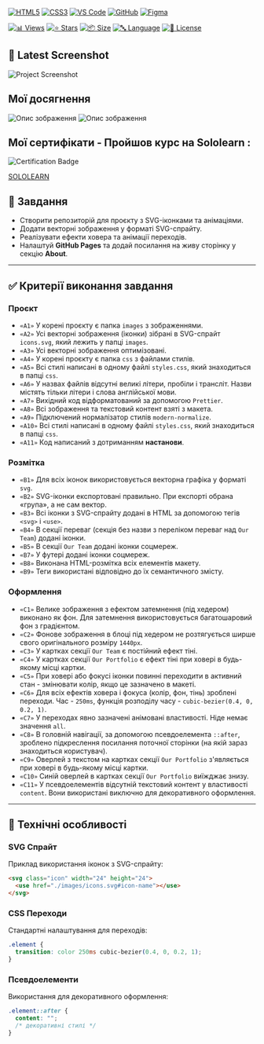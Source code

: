 <!-- AUTOGEN:STATS -->
[![HTML5](https://img.shields.io/badge/HTML5-E34F26?style=for-the-badge&logo=html5&logoColor=white)](https://developer.mozilla.org/en-US/docs/Web/HTML) [![CSS3](https://img.shields.io/badge/CSS3-1572B6?style=for-the-badge&logo=css3&logoColor=white)](https://developer.mozilla.org/en-US/docs/Web/CSS) [![VS Code](https://img.shields.io/badge/VS_Code-007ACC?style=for-the-badge&logo=visual-studio-code&logoColor=white)](https://code.visualstudio.com/) [![GitHub](https://img.shields.io/badge/GitHub-181717?style=for-the-badge&logo=github&logoColor=white)](https://github.com/) [![Figma](https://img.shields.io/badge/Figma-F24E1E?style=for-the-badge&logo=figma&logoColor=white)](https://www.figma.com/) 

[![📊 Views](https://img.shields.io/endpoint?url=https://raw.githubusercontent.com/VuToV-Mykola/goit-markup-hw-03/main/assets/db/visitors-badge.json)](https://github.com/VuToV-Mykola/goit-markup-hw-03/graphs/traffic)
[![⭐ Stars](https://img.shields.io/endpoint?url=https://raw.githubusercontent.com/VuToV-Mykola/goit-markup-hw-03/main/assets/db/likes-badge.json)](https://github.com/VuToV-Mykola/goit-markup-hw-03/actions/workflows/screenshot-and-visitor.yaml)
[![📦 Size](https://img.shields.io/endpoint?url=https://raw.githubusercontent.com/VuToV-Mykola/goit-markup-hw-03/main/assets/db/repo-size.json)](https://github.com/VuToV-Mykola/goit-markup-hw-03)
[![🔤 Language](https://img.shields.io/endpoint?url=https://raw.githubusercontent.com/VuToV-Mykola/goit-markup-hw-03/main/assets/db/repo-language.json)](https://github.com/VuToV-Mykola/goit-markup-hw-03)
[![📄 License](https://img.shields.io/endpoint?url=https://raw.githubusercontent.com/VuToV-Mykola/goit-markup-hw-03/main/assets/db/repo-license.json)](https://github.com/VuToV-Mykola/goit-markup-hw-03/blob/main/LICENSE)

## 📸 Latest Screenshot
![Project Screenshot](assets/screenshot.png)
<!-- END:AUTOGEN -->

## Мої досягнення

![Опис зображення](./assets/head.jpg) ![Опис зображення](./assets/hw-04.jpg)

## Мої сертифікати - Пройшов курс на Sololearn :

![Certification Badge](./assets/certificat.jpg)

[SOLOLEARN](https://www.sololearn.com/certificates/CT-UJ9JRYCU)

## 📌 Завдання

- Створити репозиторій для проєкту з SVG-іконками та анімаціями.
- Додати векторні зображення у форматі SVG-спрайту.
- Реалізувати ефекти ховера та анімації переходів.
- Налаштуй **GitHub Pages** та додай посилання на живу сторінку у секцію **About**.

---

## ✅ Критерії виконання завдання

### **Проєкт**

- `«A1»` У корені проєкту є папка `images` з зображеннями.
- `«A2»` Усі векторні зображення (іконки) зібрані в SVG-спрайт `icons.svg`, який лежить у папці `images`.
- `«A3»` Усі векторні зображення оптимізовані.
- `«A4»` У корені проєкту є папка `css` з файлами стилів.
- `«A5»` Всі стилі написані в одному файлі `styles.css`, який знаходиться в папці `css`.
- `«A6»` У назвах файлів відсутні великі літери, пробіли і трансліт. Назви містять тільки літери і слова англійської мови.
- `«A7»` Вихідний код відформатований за допомогою `Prettier`.
- `«A8»` Всі зображення та текстовий контент взяті з макета.
- `«A9»` Підключений нормалізатор стилів `modern-normalize`.
- `«A10»` Всі стилі написані в одному файлі `styles.css`, який знаходиться в папці `css`.
- `«A11»` Код написаний з дотриманням **настанови**.

### **Розмітка**

- `«B1»` Для всіх іконок використовується векторна графіка у форматі `svg`.
- `«B2»` SVG-іконки експортовані правильно. При експорті обрана «група», а не сам вектор.
- `«B3»` Всі іконки з SVG-спрайту додані в HTML за допомогою тегів `<svg>` і `<use>`.
- `«B4»` В секції переваг (секція без назви з переліком переваг над `Our Team`) додані іконки.
- `«B5»` В секції `Our Team` додані іконки соцмереж.
- `«B7»` У футері додані іконки соцмереж.
- `«B8»` Виконана HTML-розмітка всіх елементів макету.
- `«B9»` Теги використані відповідно до їх семантичного змісту.

### **Оформлення**

- `«C1»` Велике зображення з ефектом затемнення (під хедером) виконано як фон. Для затемнення використовується багатошаровий фон з градієнтом.
- `«C2»` Фонове зображення в блоці під хедером не розтягується ширше свого оригінального розміру `1440рх`.
- `«C3»` У картках секції `Our Team` є постійний ефект тіні.
- `«C4»` У картках секції `Our Portfolio` є ефект тіні при ховері в будь-якому місці картки.
- `«C5»` При ховері або фокусі іконки повинні переходити в активний стан - змінювати колір, якщо це зазначено в макеті.
- `«C6»` Для всіх ефектів ховера і фокуса (колір, фон, тінь) зроблені переходи. Час - `250ms`, функція розподілу часу - `cubic-bezier(0.4, 0, 0.2, 1)`.
- `«C7»` У переходах явно зазначені анімовані властивості. Ніде немає значення `all`.
- `«C8»` В головній навігації, за допомогою псевдоелемента `::after`, зроблено підкреслення посилання поточної сторінки (на якій зараз знаходиться користувач).
- `«C9»` Оверлей з текстом на картках секції `Our Portfolio` з'являється при ховері в будь-якому місці картки.
- `«C10»` Синій оверлей в картках секції `Our Portfolio` виїжджає знизу.
- `«C11»` У псевдоелементів відсутній текстовий контент у властивості `content`. Вони використані виключно для декоративного оформлення.

---

## 🎨 Технічні особливості

### SVG Спрайт
Приклад використання іконок з SVG-спрайту:

~~~html
<svg class="icon" width="24" height="24">
  <use href="./images/icons.svg#icon-name"></use>
</svg>
~~~

### CSS Переходи
Стандартні налаштування для переходів:

~~~css
.element {
  transition: color 250ms cubic-bezier(0.4, 0, 0.2, 1);
}
~~~

### Псевдоелементи
Використання для декоративного оформлення:

~~~css
.element::after {
  content: "";
  /* декоративні стилі */
}
~~~